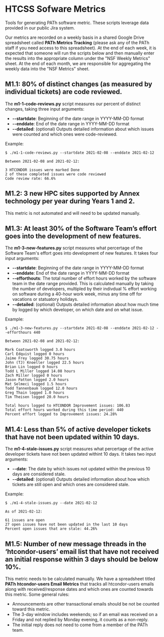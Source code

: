 # HTCSS Sofware Metrics

Tools for generating PATh software metric. These scripts leverage data provided
in our public Jira system.

Our metrics are recorded on a weekly basis in a shared Google Drive spreadsheet
called **PATh Metrics Tracking** (please ask any of the PATh staff if you need
access to this spreadsheet). At the end of each week, it is expected that 
someone will run the scripts below and then manually enter the results into
the appropriate column under the "NSF Weekly Metrics" sheet. At the end of
each month, we are responsible for aggregating the weekly data into the
"NSF Metrics" sheet.


## M1.1: 80% of distinct changes (as measured by individual tickets) are code reviewed.

The **m1-1-code-reviews.py** script measures our percent of distinct changes,
taking three input arguments:
* **--startdate**: Beginning of the date range in YYYY-MM-DD format
* **--enddate**: End of the date range in YYYY-MM-DD format
* **--detailed**: (optional) Outputs detailed information about which issues
were counted and which ones were code-reviewed.

Example:
```
$ ./m1-1-code-reviews.py --startdate 2021-02-08 --enddate 2021-02-12

Between 2021-02-08 and 2021-02-12:

3 HTCONDOR issues were marked Done
2 of these completed issues were code reviewed
Code review rate: 66.6%
```


## M1.2: 3 new HPC sites supported by Annex technology per year during Years 1 and 2.

This metric is not automated and will need to be updated manually.


## M1.3: At least 30% of the Software Team’s effort goes into the development of new features.

The **m1-3-new-features.py** script measures what percertage of the Software
Team's effort goes into development of new features. It takes four input
arguments:
* **--startdate**: Beginning of the date range in YYYY-MM-DD format
* **--enddate**: End of the date range in YYYY-MM-DD format
* **--efforthouts**: The total number of effort hours worked by the software
team in the date range provided. This is calculated manually by taking the 
number of developers, multipled by their indivdual % effort working on software
during a 40-hour work week, minus any time off for vacations or statuatory
holidays.
* **--detailed**: (optional) Outputs detailed information about how much time
by logged by which developer, on which date and on what issue.

Example:
```
$ ./m1-3-new-features.py --startdate 2021-02-08 --enddate 2021-02-12 --efforthours 440

Between 2021-02-08 and 2021-02-12:

Mark Coatsworth logged 3.0 hours
Carl Edquist logged 0 hours
Jaime Frey logged 30.75 hours
John (TJ) Knoeller logged 22.5 hours
Brian Lin logged 0 hours
Todd L Miller logged 14.08 hours
Zach Miller logged 0 hours
Jason Patton logged 2.0 hours
Mat Selmeci logged 1.5 hours
Todd Tannenbaum logged 12.0 hours
Greg Thain logged 1.0 hours
Tim Theisen logged 20.0 hours

Total hours logged to HTCONDOR Improvement issues: 106.83
Total effort hours worked during this time period: 440
Percent effort logged to Improvement issues: 24.28%

```


## M1.4: Less than 5% of active developer tickets that have not been updated within 10 days.

The **m1-4-stale-issues.py** script measures what percertage of the active
developer tickets have not been updated withint 10 days. It takes two input
arguments:
* **--date**: The date by which issues not updated within the previous 10 days
are considered stale.
* **--detailed**: (optional) Outputs detailed information about how which 
tickets are still open and which ones are considered stale.

Example:
```
$ ./m1-4-stale-issues.py --date 2021-02-12

As of 2021-02-12:

61 issues are open
27 open issues have not been updated in the last 10 days
Percent open issues that are stale: 44.26%
```


## M1.5: Number of new message threads in the ‘htcondor-users’ email list that have not received an initial response within 3 days should be below 10%.

This metric needs to be calculated manually. We have a spreadsheet titled
**PATh htcondor-users Email Metrics** that tracks all htcondor-users emails
along with received/response dates and which ones are counted towards this
metric. Some general rules:
* Announcements are other transactional emails should be not be counted toward
this metric.
* The 3-day window includes weekends; so if an email was received on a Friday
and not replied by Monday evening, it counts as a non-reply.
* The initial reply does not need to come from a member of the PATh team.